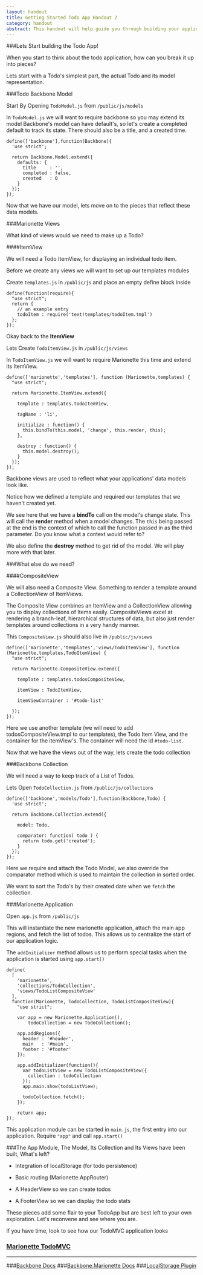 ```yaml
---
layout: handout
title: Getting Started Todo App Handout 2
category: handout
abstract: This handout will help guide you through building your application with Backbone and Backbone.Marionette.
---
```


###Lets Start building the Todo App!

When you start to think about the todo application, how can you break it up into pieces?

Lets start with a Todo's simplest part, the actual Todo and its model representation.

###Todo Backbone Model

Start By Opening `TodoModel.js` from `/public/js/models`

In `TodoModel.js` we will want to require backbone so you may extend its model
Backbone's model can have default's, so let's create a completed default to track its state.
There should also be a title, and a created time.

    define(['backbone'],function(Backbone){
      'use strict';

      return Backbone.Model.extend({
        defaults: {
          title     : '',
          completed : false,
          created   : 0
        }
      });
    });

Now that we have our model, lets move on to the pieces that reflect these data models.

###Marionette Views

What kind of views would we need to make up a Todo?

####ItemView

We will need a Todo ItemView, for displaying an individual todo item.

Before we create any views we will want to set up our templates modules

Create `templates.js` in `/public/js` and place an empty define block inside

    define(function(require){
      "use strict";
      return {
        // an example entry
        todoItem : require('text!templates/todoItem.tmpl')
      };
    });

Okay back to the **ItemView**

Lets Create `TodoItemView.js` in `/public/js/views`

In `TodoItemView.js` we will want to require Marionette this time and extend its ItemView.

    define(['marionette','templates'], function (Marionette,templates) {
      "use strict";

      return Marionette.ItemView.extend({

        template : templates.todoItemView,

        tagName : 'li',

        initialize : function() {
          this.bindTo(this.model, 'change', this.render, this);
        },

        destroy : function() {
          this.model.destroy();
        }
      });
    });

Backbone views are used to reflect what your applications' data models look like.

Notice how we defined a template and required our templates that we haven't created yet.

We see here that we have a **bindTo** call on the model's change state. This will call the **render** method when a model changes.
The `this` being passed at the end is the context of which to call the function passed in as the third parameter.
Do you know what a context would refer to?

We also define the **destroy** method to get rid of the model. We will play more with that later.

###What else do we need?

####CompositeView

We will also need a Composite View. Something to render a template around a CollectionView of ItemViews.

The Composite View combines an ItemView and a CollectionView allowing you to display collections of Items easily.
CompositeViews excel at rendering a branch-leaf, hierarchical structures of data, but also just render
templates around collections in a very handy manner.

This `CompositeView.js` should also live in `/public/js/views`

    define(['marionette','templates','views/TodoItemView'], function (Marionette,templates,TodoItemView) {
      "use strict";

      return Marionette.CompositeView.extend({

        template : templates.todosCompositeView,

        itemView : TodoItemView,

        itemViewContainer : '#todo-list'

      });
    });

  Here we use another template (we will need to add todosCompositeView.tmpl to our templates),
  the Todo Item View, and the container for the itemView's. The container will need the id `#todo-list`.

  Now that we have the views out of the way, lets create the todo collection

###Backbone Collection

We will need a way to keep track of a List of Todos.

  Lets Open `TodoCollection.js` from `/public/js/collections`

    define(['backbone','models/Todo'],function(Backbone,Todo) {
      'use strict';

      return Backbone.Collection.extend({

        model: Todo,

        comparator: function( todo ) {
          return todo.get('created');
        }
      });
    });

Here we require and attach the Todo Model, we also override the comparator method which is used to maintain the collection in sorted order.

We want to sort the Todo's by their created date when we `fetch` the collection.

###Marionette.Application

Open `app.js` from `/public/js`

This will instantiate the new marionette application, attach the main app regions, and fetch the list of todos.
This allows us to centralize the start of our application logic.

The `addInitializer` method allows us to perform special tasks when the application is started using `app.start()`

    define(
      [
        'marionette',
        'collections/TodoCollection',
        'views/TodoListCompositeView'
      ],
      function(Marionette, TodoCollection, TodoListCompositeView){
        "use strict";

        var app = new Marionette.Application(),
            todoCollection = new TodoCollection();

        app.addRegions({
          header : '#header',
          main   : '#main',
          footer : '#footer'
        });

        app.addInitializer(function(){
          var todoListView = new TodoListCompositeView({
            collection : todoCollection
          });
          app.main.show(todoListView);

          todoCollection.fetch();
        });

        return app;
    });


This application module can be started in `main.js`, the first entry into our application. Require `"app"` and call `app.start()`

###The App Module, The Model, Its Collection and Its Views have been built, What's left?

- Integration of localStorage (for todo persistence)

- Basic routing (Marionette.AppRouter)

- A HeaderView so we can create todos

- A FooterView so we can display the todo stats

These pieces add some flair to your TodoApp but are best left to your own exploration. Let's reconvene and see where you are.

If you have time, look to see how our TodoMVC application looks

### [Marionette TodoMVC](http://jsoverson.github.com/todomvc/labs/dependency-examples/backbone_marionette_require/)


---

###<a href='http://backbonejs.org/'>Backbone Docs</a>
###<a href='https://github.com/marionettejs/backbone.marionette/tree/master/docs/'>Backbone.Marionette Docs</a>
###<a href='https://github.com/jeromegn/Backbone.localStorage/'>LocalStorage Plugin</a>
